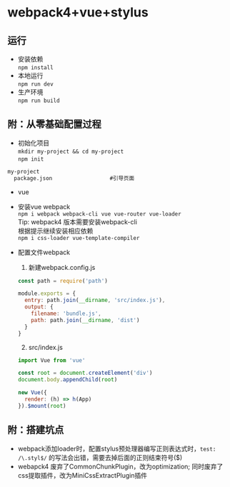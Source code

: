 # webpack4+vue+stylus


## 运行
- 安装依赖  
```npm install```  
- 本地运行  
```npm run dev```  
- 生产环境  
```npm run build```  

## 附：从零基础配置过程

- 初始化项目  
```mkdir my-project && cd my-project```  
```npm init```
```txt
my-project
  package.json                  #引导页面 
```
- vue

- 安装vue webpack  
```npm i webpack webpack-cli vue vue-router vue-loader```  
Tip: webpack4 版本需要安装webpack-cli  
根据提示继续安装相应依赖  
```npm i css-loader vue-template-compiler```

- 配置文件webpack  
  1. 新建webpack.config.js  
  ```js
  const path = require('path')

  module.exports = {
    entry: path.join(__dirname, 'src/index.js'),
    output: {
      filename: 'bundle.js',
      path: path.join(__dirname, 'dist')
    }
  }
  ```

  2. src/index.js
  ```js
  import Vue from 'vue'

  const root = document.createElement('div')
  document.body.appendChild(root)

  new Vue({
    render: (h) => h(App)
  }).$mount(root)

  ```

## 附：搭建坑点
- webpack添加loader时，配置stylus预处理器编写正则表达式时，`test: /\.styl$/` 的写法会出错，需要去掉后面的正则结束符号($)
- webapck4 废弃了CommonChunkPlugin，改为optimization; 同时废弃了css提取插件，改为MiniCssExtractPlugin插件


